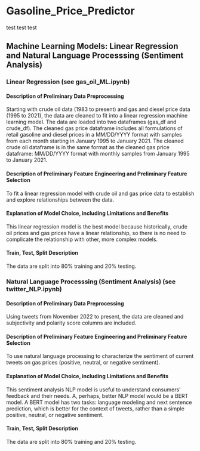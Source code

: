 # Gasoline_Price_Predictor

test test test


## Machine Learning Models: Linear Regression and Natural Language Processsing (Sentiment Analysis)
### Linear Regression (see gas_oil_ML.ipynb)
#### Description of Preliminary Data Preprocessing
Starting with crude oil data (1983 to present) and gas and diesel price data (1995 to 2021), the data are cleaned to fit into a linear regression machine learning model.
The data are loaded into two dataframes (gas_df and crude_df). The cleaned gas price dataframe includes all formulations of retail gasoline and diesel prices in a MM/DD/YYYY format with samples from each month starting in January 1995 to January 2021. The cleaned crude oil dataframe is in the same format as the cleaned gas price dataframe: MM/DD/YYYY format with monthly samples from January 1995 to January 2021.
#### Description of Preliminary Feature Engineering and Preliminary Feature Selection
To fit a linear regression model with crude oil and gas price data to establish and explore relationships between the data.
#### Explanation of Model Choice, including Limitations and Benefits 
This linear regression model is the best model because historically, crude oil prices and gas prices have a linear relationship, so there is no need to complicate the relationship with other, more complex models.
#### Train, Test, Split Description 
The data are split into 80% training and 20% testing.

### Natural Language Processsing (Sentiment Analysis) (see twitter_NLP.ipynb)
#### Description of Preliminary Data Preprocessing
Using tweets from November 2022 to present, the data are cleaned and subjectivity and polarity score columns are included.
#### Description of Preliminary Feature Engineering and Preliminary Feature Selection
To use natural language processing to characterize the sentiment of current tweets on gas prices (positive, neutral, or negative sentiment).
#### Explanation of Model Choice, including Limitations and Benefits 
This sentiment analysis NLP model is useful to understand consumers' feedback and their needs. A, perhaps, better NLP model would be a BERT model. A BERT model has two tasks: language modeling and next sentence prediction, which is better for the context of tweets, rather than a simple positive, neutral, or negative sentiment.
#### Train, Test, Split Description 
The data are split into 80% training and 20% testing.
